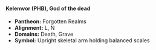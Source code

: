 #### Kelemvor (PHB), God of the dead
- **Pantheon:** Forgotten Realms
- **Alignment:** L, N
- **Domains:** Death, Grave
- **Symbol:** Upright skeletal arm holding balanced scales
